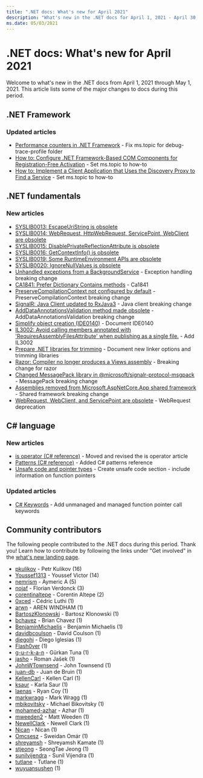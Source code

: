 ```yaml
---
title: ".NET docs: What's new for April 2021"
description: "What's new in the .NET docs for April 1, 2021 - April 30, 2021."
ms.date: 05/03/2021
---
```


# .NET docs: What's new for April 2021

Welcome to what's new in the .NET docs from April 1, 2021 through May 1, 2021. This article lists some of the major changes to docs during this period.

## .NET Framework

### Updated articles

- [Performance counters in .NET Framework](../framework/debug-trace-profile/performance-counters.md) - Fix ms.topic for debug-trace-profile folder
- [How to: Configure .NET Framework-Based COM Components for Registration-Free Activation](../framework/interop/configure-net-framework-based-com-components-for-reg.md) - Set ms.topic to how-to
- [How to: Implement a Client Application that Uses the Discovery Proxy to Find a Service](../framework/wcf/feature-details/client-app-discovery-proxy-to-find-a-service.md) - Set ms.topic to how-to

## .NET fundamentals

### New articles

- [SYSLIB0013: EscapeUriString is obsolete](../fundamentals/syslib-diagnostics/syslib0013.md)
- [SYSLIB0014: WebRequest, HttpWebRequest, ServicePoint, WebClient are obsolete](../fundamentals/syslib-diagnostics/syslib0014.md)
- [SYSLIB0015: DisablePrivateReflectionAttribute is obsolete](../fundamentals/syslib-diagnostics/syslib0015.md)
- [SYSLIB0016: GetContextInfo() is obsolete](../fundamentals/syslib-diagnostics/syslib0016.md)
- [SYSLIB0019: Some RuntimeEnvironment APIs are obsolete](../fundamentals/syslib-diagnostics/syslib0019.md)
- [SYSLIB0020: IgnoreNullValues is obsolete](../fundamentals/syslib-diagnostics/syslib0020.md)
- [Unhandled exceptions from a BackgroundService](../core/compatibility/core-libraries/6.0/hosting-exception-handling.md) - Exception handling breaking change
- [CA1841: Prefer Dictionary Contains methods](../fundamentals/code-analysis/quality-rules/ca1841.md) - Ca1841
- [PreserveCompilationContext not configured by default](../core/compatibility/aspnet-core/6.0/preservecompilationcontext-not-set-by-default.md) - PreserveCompilationContext breaking change
- [SignalR: Java Client updated to RxJava3](../core/compatibility/aspnet-core/6.0/signalr-java-client-updated.md) - Java client breaking change
- [AddDataAnnotationsValidation method made obsolete](../core/compatibility/aspnet-core/6.0/adddataannotationsvalidation-obsolete.md) - AddDataAnnotationsValidation breaking change
- [Simplify object creation (IDE0140)](../fundamentals/code-analysis/style-rules/ide0140.md) - Document IDE0140
- [IL3002: Avoid calling members annotated with 'RequiresAssemblyFilesAttribute' when publishing as a single file.](../fundamentals/code-analysis/quality-rules/il3002.md) - Add IL3002
- [Prepare .NET libraries for trimming](../core/deploying/prepare-libraries-for-trimming.md) - Document new linker options and trimming libraries
- [Razor: Compiler no longer produces a Views assembly](../core/compatibility/aspnet-core/6.0/razor-compiler-doesnt-produce-views-assembly.md) - Breaking change for razor
- [Changed MessagePack library in @microsoft/signalr-protocol-msgpack](../core/compatibility/aspnet-core/6.0/messagepack-library-change.md) - MessagePack breaking change
- [Assemblies removed from Microsoft.AspNetCore.App shared framework](../core/compatibility/aspnet-core/6.0/assemblies-removed-from-shared-framework.md) - Shared framework breaking change
- [WebRequest, WebClient, and ServicePoint are obsolete](../core/compatibility/networking/6.0/webrequest-deprecated.md) - WebRequest deprecation

## C# language

### New articles

- [is operator (C# reference)](../csharp/language-reference/operators/is.md) - Moved and revised the is operator article
- [Patterns (C# reference)](../csharp/language-reference/operators/patterns.md) - Added C# patterns reference
- [Unsafe code and pointer types](../csharp/language-reference/unsafe-code.md) - Create unsafe code section - include information on function pointers

### Updated articles

- [C# Keywords](../csharp/language-reference/keywords/index.md) - Add unmanaged and managed function pointer call keywords

## Community contributors

The following people contributed to the .NET docs during this period. Thank you! Learn how to contribute by following the links under "Get involved" in the [what's new landing page](index.yml).

- [pkulikov](https://github.com/pkulikov) - Petr Kulikov (16)
- [Youssef1313](https://github.com/Youssef1313) - Youssef Victor (14)
- [nemrism](https://github.com/nemrism) - Aymeric A (5)
- [nojaf](https://github.com/nojaf) - Florian Verdonck (3)
- [corentinaltepe](https://github.com/corentinaltepe) - Corentin Altepe (2)
- [0xced](https://github.com/0xced) - Cédric Luthi (1)
- [arwn](https://github.com/arwn) - AREN WINDHAM (1)
- [BartoszKlonowski](https://github.com/BartoszKlonowski) - Bartosz Klonowski (1)
- [bchavez](https://github.com/bchavez) - Brian Chavez (1)
- [BenjaminMichaelis](https://github.com/BenjaminMichaelis) - Benjamin Michaelis (1)
- [davidbcoulson](https://github.com/davidbcoulson) - David Coulson (1)
- [diegohi](https://github.com/diegohi) - Diego Iglesias (1)
- [Flash0ver](https://github.com/Flash0ver) (1)
- [g-u-r-k-a-n](https://github.com/g-u-r-k-a-n) - Gürkan Tuna (1)
- [jasho](https://github.com/jasho) - Roman Jašek (1)
- [JohnWTownsend](https://github.com/JohnWTownsend) - John Townsend (1)
- [juan-db](https://github.com/juan-db) - Juan de Bruin (1)
- [KellenCarl](https://github.com/KellenCarl) - Kellen Carl (1)
- [ksaur](https://github.com/ksaur) - Karla Saur (1)
- [laenas](https://github.com/laenas) - Ryan Coy (1)
- [markwragg](https://github.com/markwragg) - Mark Wragg (1)
- [mbikovitsky](https://github.com/mbikovitsky) - Michael Bikovitsky (1)
- [mohamed-azhar](https://github.com/mohamed-azhar) - Azhar (1)
- [mweeden2](https://github.com/mweeden2) - Matt Weeden (1)
- [NewellClark](https://github.com/NewellClark) - Newell Clark (1)
- [Nican](https://github.com/Nican) - Nican (1)
- [Omcsesz](https://github.com/Omcsesz) - Sweidan Omár (1)
- [shreyamsh](https://github.com/shreyamsh) - Shreyamsh Kamate (1)
- [stjeong](https://github.com/stjeong) - SeongTae Jeong (1)
- [sunilvijendra](https://github.com/sunilvijendra) - Sunil Vijendra (1)
- [tutlane](https://github.com/tutlane) - Tutlane (1)
- [wuyuansushen](https://github.com/wuyuansushen) (1)

